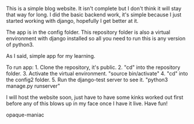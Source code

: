 This is a simple blog website. It isn't complete but I don't think it will stay that way for long.
I did the basic backend work, it's simple because I just started working with django, hopefully I get better at it.

The app is in the config folder. This repository folder is also a virtual environment with django installed so all you need to run this is any version of python3.

As I said, simple app for my learning.

To run app:
	1. Clone the repository, it's public.
	2. "cd" into the repository folder.
	3. Activate the virtual environment.
		"source bin/activate"
	4. "cd" into the config2 folder.
	5. Run the django-test server to see it.
		"python3 manage.py runserver"

I will host the website soon, just have to have some kinks worked out first before any of this blows up in my face once I have it live.
Have fun!

opaque-maniac
